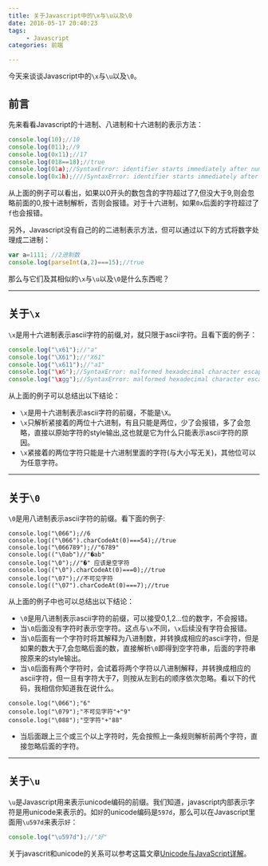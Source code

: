 ```yaml
---
title: 关于Javascript中的\x与\u以及\0
date: 2016-05-17 20:40:23
tags: 
     - Javascript
categories: 前端

---
```



今天来谈谈Javascript中的`\x`与`\u`以及`\0`。

## 前言
先来看看Javascript的十进制、八进制和十六进制的表示方法：
```javascript
console.log(10);//10
console.log(011);//9 
console.log(0x11);//17
console.log(018==18);//true
console.log(01a);//SyntaxError: identifier starts immediately after numeric literal
console.log(0x1h);////SyntaxError: identifier starts immediately after numeric literal
```
从上面的例子可以看出，如果以0开头的数包含的字符超过了7,但没大于9,则会忽略前面的0,按十进制解析，否则会报错。对于十六进制，如果`0x`后面的字符超过了`f`也会报错。

<!--more -->

另外，Javascript没有自己的的二进制表示方法，但可以通过以下的方式将数字处理成二进制：
```javascript
var a=1111; //2进制数
console.log(parseInt(a,2)===15);//true
```
那么与它们及其相似的`\x`与`\u`以及`\0`是什么东西呢？

----

##  关于`\x`

`\x`是用十六进制表示ascii字符的前缀,对，就只限于ascii字符。且看下面的例子：
```javascript
console.log("\x61");//"a"
console.log("\X61");//"X61"
console.log("\x611");//"a1"
console.log("\x6");//SyntaxError: malformed hexadecimal character escape sequence
console.log("\xgg");//SyntaxError: malformed hexadecimal character escape sequence
```
从上面的例子可以总结出以下结论：

 - `\x`是用十六进制表示ascii字符的前缀，不能是`\X`。
 - `\x`只解析紧接着的两位十六进制，有且只能是两位，少了会报错，多了会忽略，直接以原始字符的style输出,这也就是它为什么只能表示ascii字符的原因。
 - `\x`紧接着的两位字符只能是十六进制里面的字符(与大小写无关)，其他位可以为任意字符。

---
## 关于`\0`
`\0`是用八进制表示ascii字符的前缀。看下面的例子:

```javscript
console.log("\066");//6
console.log(("\066").charCodeAt(0)===54);//true
console.log("\066789");//"6789"
console.log(("\0ab")//"�ab"
console.log("\0");//"�" 应该是空字符
console.log(("\0").charCodeAt(0)===0);//true
console.log("\07");//不可见字符
console.log(("\07").charCodeAt(0)===7);//true
```
从上面的例子中也可以总结出以下结论：

-  `\0`是用八进制表示ascii字符的前缀，可以接受0,1,2...位的数字，不会报错。
-  当`\0`后面没有字符时表示空字符。这点与`\x`不同，`\x`后续没有字符会报错。
-  当`\0`后面有一个字符时将其解释为八进制数，并转换成相应的ascii字符，但是如果的数大于7,会忽略后面的数，直接解析`\0`即得到空字符串，后面的字符串按原来的style输出。
-  当`\0`后面有两个字符时，会试着将两个字符以八进制解释，并转换成相应的ascii字符，但一旦有字符大于7，则按从左到右的顺序依次忽略。看以下的代码，我相信你知道我在说什么。
```javscript
console.log("\066");"6"
console.log("\079");"不可见字符"+"9"
console.log("\088");"空字符"+"88"
```
-  当后面跟上三个或三个以上字符时，先会按照上一条规则解析前两个字符，直接忽略后面的字符。

---

## 关于`\u`

`\u`是Javascript用来表示unicode编码的前缀。我们知道，javascript内部表示字符是用unicode来表示的。如`好`的unicode编码是`597d`，那么可以在Javascript里面用`\u597d`来表示`好`：
```javascript
console.log("\u597d");//"好"
```
关于javascrit和unicode的关系可以参考这篇文章[Unicode与JavaScript详解](http://www.ruanyifeng.com/blog/2014/12/unicode.html)。

 
 








